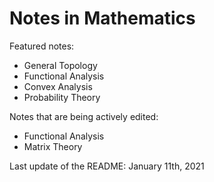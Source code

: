 # Notes in Mathematics

Featured notes:
* General Topology
* Functional Analysis
* Convex Analysis
* Probability Theory

Notes that are being actively edited:
* Functional Analysis
* Matrix Theory

Last update of the README: January 11th, 2021
